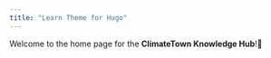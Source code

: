 ```yaml
---
title: "Learn Theme for Hugo"
---
```


Welcome to the home page for the **ClimateTown Knowledge Hub**!🥳

